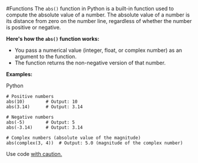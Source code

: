 #Functions
The `abs()` function in Python is a built-in function used to compute the absolute value of a number. The absolute value of a number is its distance from zero on the number line, regardless of whether the number is positive or negative.

**Here's how the `abs()` function works:**

- You pass a numerical value (integer, float, or complex number) as an argument to the function.
- The function returns the non-negative version of that number.

**Examples:**

Python

```
# Positive numbers
abs(10)        # Output: 10
abs(3.14)      # Output: 3.14

# Negative numbers
abs(-5)        # Output: 5
abs(-3.14)     # Output: 3.14

# Complex numbers (absolute value of the magnitude)
abs(complex(3, 4))  # Output: 5.0 (magnitude of the complex number)
```

Use code [with caution.](/faq#coding)